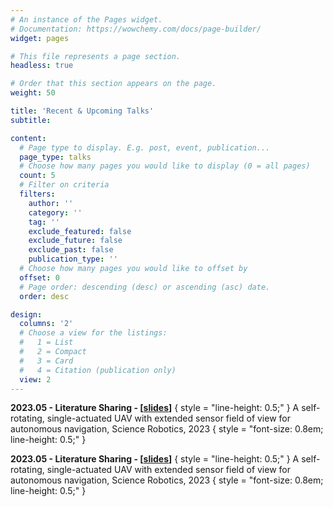 ```yaml
---
# An instance of the Pages widget.
# Documentation: https://wowchemy.com/docs/page-builder/
widget: pages

# This file represents a page section.
headless: true

# Order that this section appears on the page.
weight: 50

title: 'Recent & Upcoming Talks'
subtitle:

content:
  # Page type to display. E.g. post, event, publication...
  page_type: talks
  # Choose how many pages you would like to display (0 = all pages)
  count: 5
  # Filter on criteria
  filters:
    author: ''
    category: ''
    tag: ''
    exclude_featured: false
    exclude_future: false
    exclude_past: false
    publication_type: ''
  # Choose how many pages you would like to offset by
  offset: 0
  # Page order: descending (desc) or ascending (asc) date.
  order: desc

design:
  columns: '2'
  # Choose a view for the listings:
  #   1 = List
  #   2 = Compact
  #   3 = Card
  #   4 = Citation (publication only)
  view: 2
---
```


**2023.05 - Literature Sharing - [[slides](../talks/20230508组会.pdf)]**
{ style = "line-height: 0.5;" }
A self-rotating, single-actuated UAV with extended sensor field of view for autonomous navigation, Science Robotics, 2023
{ style = "font-size: 0.8em; line-height: 0.5;" }

**2023.05 - Literature Sharing - [[slides](../talks/20230508组会.pdf)]**
{ style = "line-height: 0.5;" }
A self-rotating, single-actuated UAV with extended sensor field of view for autonomous navigation, Science Robotics, 2023
{ style = "font-size: 0.8em; line-height: 0.5;" }

